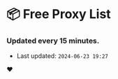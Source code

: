 # :package: Free Proxy List
### Updated every 15 minutes.

- Last updated: `2024-06-23 19:27`

:heart:
